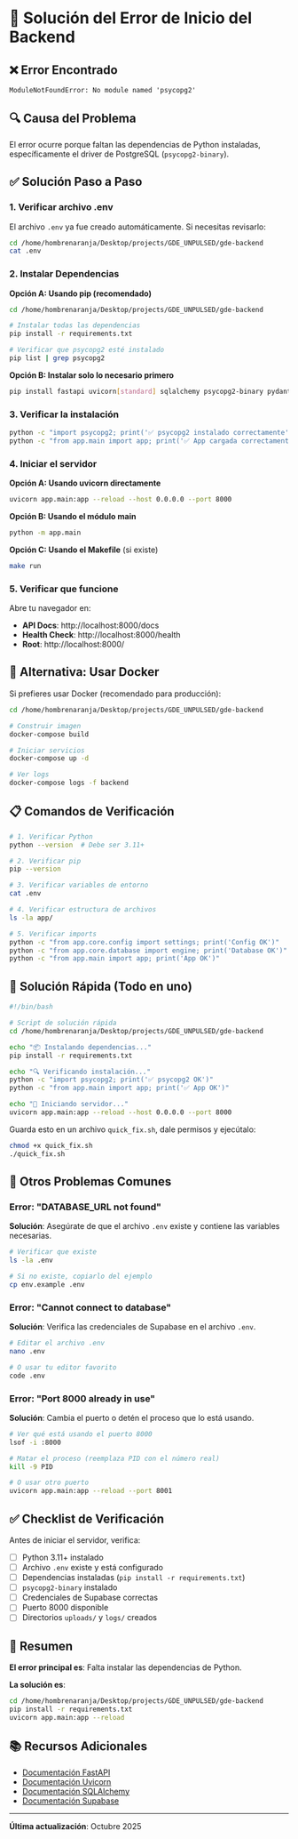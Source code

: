 # 🔧 Solución del Error de Inicio del Backend

## ❌ Error Encontrado

```
ModuleNotFoundError: No module named 'psycopg2'
```

## 🔍 Causa del Problema

El error ocurre porque faltan las dependencias de Python instaladas, específicamente el driver de PostgreSQL (`psycopg2-binary`).

## ✅ Solución Paso a Paso

### 1. Verificar archivo .env
El archivo `.env` ya fue creado automáticamente. Si necesitas revisarlo:

```bash
cd /home/hombrenaranja/Desktop/projects/GDE_UNPULSED/gde-backend
cat .env
```

### 2. Instalar Dependencias

**Opción A: Usando pip (recomendado)**

```bash
cd /home/hombrenaranja/Desktop/projects/GDE_UNPULSED/gde-backend

# Instalar todas las dependencias
pip install -r requirements.txt

# Verificar que psycopg2 esté instalado
pip list | grep psycopg2
```

**Opción B: Instalar solo lo necesario primero**

```bash
pip install fastapi uvicorn[standard] sqlalchemy psycopg2-binary pydantic pydantic-settings python-dotenv supabase
```

### 3. Verificar la instalación

```bash
python -c "import psycopg2; print('✅ psycopg2 instalado correctamente')"
python -c "from app.main import app; print('✅ App cargada correctamente')"
```

### 4. Iniciar el servidor

**Opción A: Usando uvicorn directamente**

```bash
uvicorn app.main:app --reload --host 0.0.0.0 --port 8000
```

**Opción B: Usando el módulo main**

```bash
python -m app.main
```

**Opción C: Usando el Makefile** (si existe)

```bash
make run
```

### 5. Verificar que funcione

Abre tu navegador en:
- **API Docs**: http://localhost:8000/docs
- **Health Check**: http://localhost:8000/health
- **Root**: http://localhost:8000/

## 🐳 Alternativa: Usar Docker

Si prefieres usar Docker (recomendado para producción):

```bash
cd /home/hombrenaranja/Desktop/projects/GDE_UNPULSED/gde-backend

# Construir imagen
docker-compose build

# Iniciar servicios
docker-compose up -d

# Ver logs
docker-compose logs -f backend
```

## 📋 Comandos de Verificación

```bash
# 1. Verificar Python
python --version  # Debe ser 3.11+

# 2. Verificar pip
pip --version

# 3. Verificar variables de entorno
cat .env

# 4. Verificar estructura de archivos
ls -la app/

# 5. Verificar imports
python -c "from app.core.config import settings; print('Config OK')"
python -c "from app.core.database import engine; print('Database OK')"
python -c "from app.main import app; print('App OK')"
```

## 🔧 Solución Rápida (Todo en uno)

```bash
#!/bin/bash

# Script de solución rápida
cd /home/hombrenaranja/Desktop/projects/GDE_UNPULSED/gde-backend

echo "📦 Instalando dependencias..."
pip install -r requirements.txt

echo "🔍 Verificando instalación..."
python -c "import psycopg2; print('✅ psycopg2 OK')"
python -c "from app.main import app; print('✅ App OK')"

echo "🚀 Iniciando servidor..."
uvicorn app.main:app --reload --host 0.0.0.0 --port 8000
```

Guarda esto en un archivo `quick_fix.sh`, dale permisos y ejecútalo:

```bash
chmod +x quick_fix.sh
./quick_fix.sh
```

## 🐛 Otros Problemas Comunes

### Error: "DATABASE_URL not found"
**Solución**: Asegúrate de que el archivo `.env` existe y contiene las variables necesarias.

```bash
# Verificar que existe
ls -la .env

# Si no existe, copiarlo del ejemplo
cp env.example .env
```

### Error: "Cannot connect to database"
**Solución**: Verifica las credenciales de Supabase en el archivo `.env`.

```bash
# Editar el archivo .env
nano .env

# O usar tu editor favorito
code .env
```

### Error: "Port 8000 already in use"
**Solución**: Cambia el puerto o detén el proceso que lo está usando.

```bash
# Ver qué está usando el puerto 8000
lsof -i :8000

# Matar el proceso (reemplaza PID con el número real)
kill -9 PID

# O usar otro puerto
uvicorn app.main:app --reload --port 8001
```

## ✅ Checklist de Verificación

Antes de iniciar el servidor, verifica:

- [ ] Python 3.11+ instalado
- [ ] Archivo `.env` existe y está configurado
- [ ] Dependencias instaladas (`pip install -r requirements.txt`)
- [ ] `psycopg2-binary` instalado
- [ ] Credenciales de Supabase correctas
- [ ] Puerto 8000 disponible
- [ ] Directorios `uploads/` y `logs/` creados

## 🎯 Resumen

**El error principal es**: Falta instalar las dependencias de Python.

**La solución es**:
```bash
cd /home/hombrenaranja/Desktop/projects/GDE_UNPULSED/gde-backend
pip install -r requirements.txt
uvicorn app.main:app --reload
```

## 📚 Recursos Adicionales

- [Documentación FastAPI](https://fastapi.tiangolo.com/)
- [Documentación Uvicorn](https://www.uvicorn.org/)
- [Documentación SQLAlchemy](https://docs.sqlalchemy.org/)
- [Documentación Supabase](https://supabase.com/docs)

---

**Última actualización**: Octubre 2025


